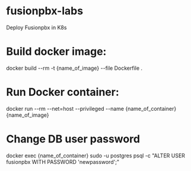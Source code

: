 # fusionpbx-labs
Deploy Fusionpbx in K8s

# Build docker image:
docker build --rm -t {name_of_image} --file Dockerfile .

# Run Docker container:
docker run --rm --net=host --privileged --name {name_of_container} {name_of_image}

# Change DB user password
docker exec {name_of_container} sudo -u postgres psql -c "ALTER USER fusionpbx WITH PASSWORD 'newpassword';"
